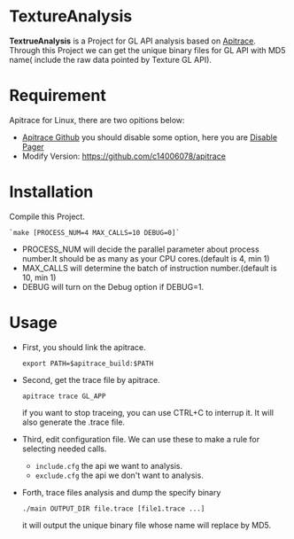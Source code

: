 **TextureAnalysis**
===================

**TextrueAnalysis** is a Project for GL API analysis based on [Apitrace](http://apitrace.github.io/). Through this Project we can get the unique binary files for GL API with MD5 name( include the raw data pointed by Texture GL API).

**Requirement**
==================

Apitrace for Linux, there are two opitions below:
* [Apitrace Github](https://github.com/apitrace/apitrace)
  you should disable some option, here you are [Disable Pager](https://github.com/c14006078/apitrace/commit/d60ea31beaad32958da014ab329c0a837a4236fc)
* Modify Version: https://github.com/c14006078/apitrace

**Installation**
==================

 Compile this Project.

    `make [PROCESS_NUM=4 MAX_CALLS=10 DEBUG=0]`

  * PROCESS_NUM will decide the parallel parameter about process number.It should be as many as your CPU cores.(default is 4, min 1)
  * MAX_CALLS will determine the batch of instruction number.(default is 10, min 1)
  * DEBUG will turn on the Debug option if DEBUG=1.


**Usage**
==================

* First, you should link the apitrace.

    `export PATH=$apitrace_build:$PATH`

* Second, get the trace file by apitrace.

    `apitrace trace GL_APP`

  if you want to stop traceing, you can use CTRL+C to interrup it. It will also generate the .trace file.

* Third, edit configuration file. We can use these to make a rule for selecting needed calls.

  * `include.cfg` the api we want to analysis.
  * `exclude.cfg` the api we don't want to analysis.

* Forth, trace files analysis and dump the specify binary
 
    `./main OUTPUT_DIR file.trace [file1.trace ...]`

  it will output the unique binary file whose name will replace by MD5.
  
  
